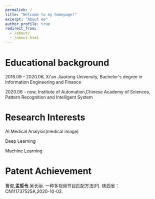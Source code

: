 ```yaml
---
permalink: /
title: "Welcome to my homepage!"
excerpt: "About me"
author_profile: true
redirect_from: 
  - /about/
  - /about.html
---
```


# Educational background
2016.09 - 2020.06, Xi'an Jiaotong University, Bachelor's degree in Information Engineering and Finance

2020.06 - now, Institute of Automation,Chinese Academy of Sciences, Pattern Recognition and Intelligent System

# Research Interests
AI Medical Analysis(medical image)

Deep Learning

Machine Learning

# Patent Achievement
曹俊,**孟哲令**,吴长丽. 一种多视频节目匹配方法[P]. 陕西省：CN111737525A,2020-10-02.
